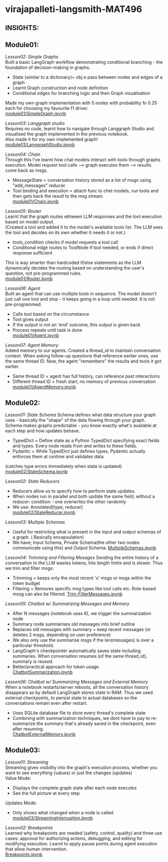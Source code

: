 # virajapalleti-langsmith-MAT496

## INSIGHTS:

## **Module01:**

_Lesson02: Simple Graphs_  
Built a basic LangGraph workflow demonstrating conditional branching - the foundation of decision-making in graphs.

- State (similar to a dictionary)= obj e pass between nodes and edges of a graph
- Learnt Graph construction and node definition
- Conditional edges for branching logic and then Graph visualisation

Made my own graph implementation with 5 nodes with probability fo 0.25 each for choosing my favourite f1 driver.  
[module01/SimpleGraph.ipynb](module01/SimpleGraph.ipynb)

_Lesson03: Langgraph studio_  
Requires no code, learnt how to navigate through Langgraph Studio and visualised the graph implemented in the previous notebook.  
Also made it for my own implemented graph!  
[module01/LanggraphStudio.ipynb](module01\LanggraphStudio.ipynb)

_Lesson04: Chain_  
Through this I've learnt how chat models interact with tools through graphs execution. Model request tool calls --> graph executes them --> results come back as msgs.

- MessageState = conversation history stored as a list of msgs using "add_messages" reducer.
- Tool binding and execution = attach func to chet models, run tools and then gets back the result to the msg stream.  
  [module01/Chain.ipynb](module01/Chain.ipynb)

_Lesson05: Router_  
Learnt that the graph routes ebtween LLM responses and the tool execution based on model output.  
(Created a tool and added it to the model's available tools list. The LLM sees the tool and decides on its own whether it needs it or not.)

- tools_condition checks if model requests a tool call
- Conditional edge routes to ToolNode if tool needed, or ends if direct response sufficient

This is way smarter than hardcoded if/else statements as the LLM dynamically decides the routing based on understanding the user's question, not pre-programmed rules.  
[module01/Router.ipynb](module01/Routuer.ipynb)

_Lesson06: Agent_  
Built an agent that can use multiple tools in sequence. The model doesn't just call one tool and stop - it keeps going in a loop until needed. It is not pre-programmed.

- Calls tool based on the circumstance
- Tool gives output
- If the output is not an 'end' outcome, this output is given back
- Process repeats until task is done  
  [module01/Agent.ipynb](module01/Agent.ipynb)

_Lesson07: Agent Memory_  
Added memory to our agents. Created a thread_id to maintain conversation context. When asking follow-up questions that reference earlier ones, use the same thread ID. Now, the agent "remembers" the results and tools it got earlier.

- Same thread ID = agent has full history, can reference past interactions
- Different thread ID = fresh start, no memory of previous conversation  
  [module01/AgentMemory.ipynb](module01/AgentMemory.ipynb)

## **Module02:**

_Lesson01: State Schema_
Schema defines what data structure your graph uses - basically the "shape" of the data flowing through your graph. Schema makes graphs predictable - you know exactly what's available at each step and how updates behave.

- TypedDict = Define state as a Python TypedDict specifying exact fields and types. Every node reads from and writes to these fields.
- Pydantic = While TypedDict just defines types, Pydantic actually enforces them at runtime and validates data.

(catches type errors immediately when state is updated)
[module02/StateSchema.ipynb](module02/StateSchema.ipynb)

_Lesson02: State Reducers_

- Reducers allow us to specify how to perform state updates.
- When nodes run in parallel and both update the same field; without a reducer: condition - one overwrites the other randomly
- We use: Annotated[type, reducer]  
  [module02/StateReducer.ipynb](module02/StateReducer.ipynb)

_Lesson03: Multiple Schemas_

- Useful for restricting what is present in the input and output schemas of a graph. ( Basically encapsulation)
- We have; Input Schema, Private Schema(the other two nodes communicate using this) and Output Schema.
  [MultipleSchemas.ipynb](module02/MultipleSchemas.ipynb)

_Lesson04: Trimming and Filtering Mesages_
Sending the entire history of a conversation to the LLM wastes tokens, hits length limits and is slower. Thus we trim and filter msgs:

- Trimming = keeps only the most recent 'x' msgs or msgs within the token budget
- Filtering = Removes specific msg types like tool calls etc. Role-based mssg can also be filtered.
  [Trim-FilterMessages.ipynb](module02/Trim-FilterMessages.ipynb)

_Lesson05: Chatbot w/ Summarizing Messages and Memory_

- After N messages (notebook uses 6), we trigger the summarization node
- Summary node summarises old messages into brief outline
- Replaces old messages with summary + keep recent messages (or deletes 2 msgs, depending on user preference)
- We also only use the summarise msgs if the len(messages) is over a particular threshold.
- LangGraph's checkpointer automatically saves state including summaries. When conversation resumes (of the same thread_id), summary is reused.
- Better/practical approach for token usage.  
  [ChatbotSummarization.ipynb](module02/ChatbotSummarization.ipynb)

_Lesson06: Chatbot w/ Summarizing Messages and External Memory_  
When a notebook restarts/server reboots, all the conversation history disappears as by default LangGraph stores state in RAM. Thus we used external checkpoints, to persist state to actual databases so the conversations remain even after restart.

- Uses SQLite database file to store every thread's complete state
- Combining with summarization techniques, we dont have to pay to re-summarize the summary that's already saved in the checkpoint, even after resuming.  
  [ChatbotExternalMemory.ipynb](module02/ChatbotExternalMemory.ipynb)

## **Module03:**

_Lesson01: Streaming_  
Streaming gives visibility into the graph's execution process, whether you want to see everything (values) or just the changes (updates)  
Value Mode:

- Displays the complete graph state after each node executes
- See the full picture at every step

Updates Mode:

- Only shows what changed when a node is called  
  [module03/StreamingInterruption.ipynb](module03/StreamingInterruption.ipynb)

_Lesson02: Breakpoints_  
Learned why breakpoints are needed (safety, control, quality) and three use cases: approval for authorizing actions, debugging, and editing for modifying execution.
Learnt to apply pause points during agent execution that allow human intervention.  
[Breakpoints.ipynb](module03/Breakpoints.ipynb)
